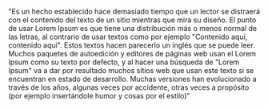 "Es un hecho establecido hace demasiado tiempo que un lector se distraerá con el contenido del texto de un 
sitio mientras que mira su diseño. El punto de usar Lorem Ipsum es que tiene una distribución más o menos
normal de las letras, al contrario de usar textos como por ejemplo "Contenido aquí, contenido aquí". Estos
textos hacen parecerlo un inglés que se puede leer. Muchos paquetes de autoedición y editores de páginas
web usan el Lorem Ipsum como su texto por defecto, y al hacer una búsqueda de "Lorem Ipsum" va a dar por 
resultado muchos sitios web que usan este texto si se encuentran en estado de desarrollo. Muchas versiones 
han evolucionado a través de los años, algunas veces por accidente, otras veces a propósito (por ejemplo
insertándole humor y cosas por el estilo)"
       